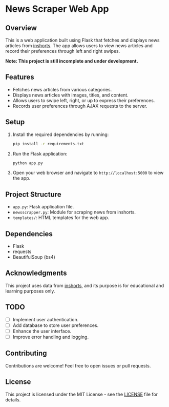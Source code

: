 # News Scraper Web App

## Overview
This is a web application built using Flask that fetches and displays news articles from [inshorts](https://www.inshorts.com/). The app allows users to view news articles and record their preferences through left and right swipes.

**Note: This project is still incomplete and under development.**

## Features
- Fetches news articles from various categories.
- Displays news articles with images, titles, and content.
- Allows users to swipe left, right, or up to express their preferences.
- Records user preferences through AJAX requests to the server.

## Setup
1. Install the required dependencies by running:
    ```bash
    pip install -r requirements.txt
    ```

2. Run the Flask application:
    ```bash
    python app.py
    ```

3. Open your web browser and navigate to `http://localhost:5000` to view the app.

## Project Structure
- `app.py`: Flask application file.
- `newsscrapper.py`: Module for scraping news from inshorts.
- `templates/`: HTML templates for the web app.

## Dependencies
- Flask
- requests
- BeautifulSoup (bs4)

## Acknowledgments
This project uses data from [inshorts](https://www.inshorts.com/), and its purpose is for educational and learning purposes only.

## TODO
- [ ] Implement user authentication.
- [ ] Add database to store user preferences.
- [ ] Enhance the user interface.
- [ ] Improve error handling and logging.

## Contributing
Contributions are welcome! Feel free to open issues or pull requests.

## License
This project is licensed under the MIT License - see the [LICENSE](LICENSE) file for details.
